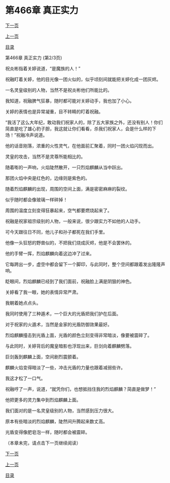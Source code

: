<h1>第466章   真正实力</h1>
            <div><p><a href="./1397_%E7%AC%AC466%E7%AB%A0_%E7%9C%9F%E6%AD%A3%E5%AE%9E%E5%8A%9B.md">下一页</a></p><p><a href="./1395_%E7%AC%AC466%E7%AB%A0_%E7%9C%9F%E6%AD%A3%E5%AE%9E%E5%8A%9B.md">上一页</a></p><p><a href="../">目录</a></p></div>
            <div><p>第466章   真正实力 (第2/3页)</p><p>祝炎彬指着关婷说道，“是魔族的人！”</p><p>祝融盯着关婷，他的目光像一团火似的，似乎顷刻间就能把关婷化成一团灰烬。</p><p>一名灵皇级别的人物，当然不是祝炎彬他们所能比的。</p><p>我知道，祝融脾气狂暴，随时都可能对关婷动手，我也加了小心。</p><p>关婷的表情也是异常凝重，目不转睛的盯着祝融。</p><p>“我活了这么大年纪，敢动我们祝家人的，除了五大家族之外，还没有别人！你们简直是吃了雄心豹子胆，我这就让你们看看，杀我们祝家人，会是什么样的下场！”祝融冷声说道。</p><p>他的话音刚落，浓重的火性灵气，在他面前汇聚着，同时一团火焰闪现而出。</p><p>灵皇的攻击，当然不是灵尊所能相比的。</p><p>随着嘭的一声响，火焰陡然散开，一只烈焰麒麟从当中跃出。</p><p>那团火焰中央是红色的，边缘则是紫色的。</p><p>随着烈焰麒麟的出现，周围的空间上面，满是密密麻麻的裂纹。</p><p>似乎随时都会像玻璃一样碎掉！</p><p>周围的温度立刻变得狂暴起来，空气都要燃烧起来了。</p><p>祝融是祝家祖宗级别的人物，一般来说，很少跟实力不如他的人动手。</p><p>可今天跟往日不同，他儿子和孙子都死在我们手里。</p><p>他像一头狂怒的野兽似的，不把我们烧成灰烬，他是不会罢休的。</p><p>他的手臂一挥，烈焰麒麟向着这边冲了过来。</p><p>它每跨出一步，虚空中都会留下一个脚印，与此同时，整个空间都跟着发出隆隆声响。</p><p>眨眼间，烈焰麒麟已经到了我们面前，祝融脸上满是阴狠的神色。</p><p>关婷看了我一眼，她的表情异常严肃。</p><p>我朝着她点点头。</p><p>我同时使用了三种遁术，一个巨大的光盾把我们护在后面。</p><p>对于祝家的火遁术，当然是金家的光盾防御效果最好。</p><p>烈焰麒麟撞击到光盾上面，光盾的颜色立刻变得非常暗淡，像要被震碎了。</p><p>与此同时，关婷背后的魔皇暗影也浮现出来，巨剑向着麒麟劈落。</p><p>巨剑轰到麒麟上面，空间剧烈震颤着。</p><p>麒麟火焰变得暗淡了一些，冲击光盾的力量也跟着减弱些许。</p><p>我这才松了一口气。</p><p>祝融哼了一声，说道，“就凭你们，也想抵挡住我的烈焰麒麟？简直是做梦！”</p><p>他把更多的灵力集中到烈焰麒麟上面。</p><p>我们面对的是一名灵皇级别的人物，当然感到压力很大。</p><p>原本有些暗淡的烈焰麒麟，陡然间升腾起来数丈高。</p><p>光盾变得像肥皂泡一样，随时都会被震碎。</p><p>（本章未完，请点击下一页继续阅读）</p></div>
            <div><p><a href="./1397_%E7%AC%AC466%E7%AB%A0_%E7%9C%9F%E6%AD%A3%E5%AE%9E%E5%8A%9B.md">下一页</a></p><p><a href="./1395_%E7%AC%AC466%E7%AB%A0_%E7%9C%9F%E6%AD%A3%E5%AE%9E%E5%8A%9B.md">上一页</a></p><p><a href="../">目录</a></p></div>